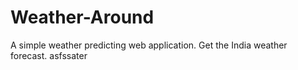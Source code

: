 # Weather-Around
A simple weather predicting web application.
Get the India weather forecast. 
asfssater
